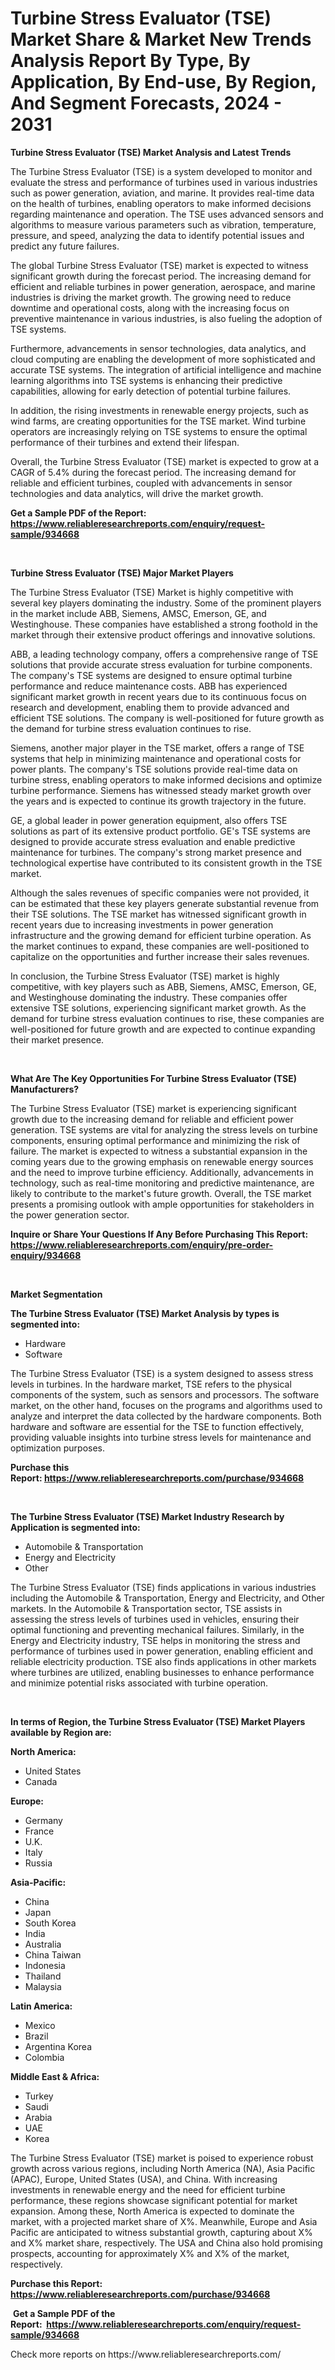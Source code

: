 <p><h1>Turbine Stress Evaluator (TSE) Market Share & Market New Trends Analysis Report By Type, By Application, By End-use, By Region, And Segment Forecasts, 2024 - 2031</h1></p><p><strong>Turbine Stress Evaluator (TSE) Market Analysis and Latest Trends</strong></p>
<p><p>The Turbine Stress Evaluator (TSE) is a system developed to monitor and evaluate the stress and performance of turbines used in various industries such as power generation, aviation, and marine. It provides real-time data on the health of turbines, enabling operators to make informed decisions regarding maintenance and operation. The TSE uses advanced sensors and algorithms to measure various parameters such as vibration, temperature, pressure, and speed, analyzing the data to identify potential issues and predict any future failures.</p><p>The global Turbine Stress Evaluator (TSE) market is expected to witness significant growth during the forecast period. The increasing demand for efficient and reliable turbines in power generation, aerospace, and marine industries is driving the market growth. The growing need to reduce downtime and operational costs, along with the increasing focus on preventive maintenance in various industries, is also fueling the adoption of TSE systems.</p><p>Furthermore, advancements in sensor technologies, data analytics, and cloud computing are enabling the development of more sophisticated and accurate TSE systems. The integration of artificial intelligence and machine learning algorithms into TSE systems is enhancing their predictive capabilities, allowing for early detection of potential turbine failures.</p><p>In addition, the rising investments in renewable energy projects, such as wind farms, are creating opportunities for the TSE market. Wind turbine operators are increasingly relying on TSE systems to ensure the optimal performance of their turbines and extend their lifespan.</p><p>Overall, the Turbine Stress Evaluator (TSE) market is expected to grow at a CAGR of 5.4% during the forecast period. The increasing demand for reliable and efficient turbines, coupled with advancements in sensor technologies and data analytics, will drive the market growth.</p></p>
<p><strong>Get a Sample PDF of the Report:&nbsp; <a href="https://www.reliableresearchreports.com/enquiry/request-sample/934668">https://www.reliableresearchreports.com/enquiry/request-sample/934668</a></strong></p>
<p>&nbsp;</p>
<p><strong>Turbine Stress Evaluator (TSE) Major Market Players</strong></p>
<p><p>The Turbine Stress Evaluator (TSE) Market is highly competitive with several key players dominating the industry. Some of the prominent players in the market include ABB, Siemens, AMSC, Emerson, GE, and Westinghouse. These companies have established a strong foothold in the market through their extensive product offerings and innovative solutions.</p><p>ABB, a leading technology company, offers a comprehensive range of TSE solutions that provide accurate stress evaluation for turbine components. The company's TSE systems are designed to ensure optimal turbine performance and reduce maintenance costs. ABB has experienced significant market growth in recent years due to its continuous focus on research and development, enabling them to provide advanced and efficient TSE solutions. The company is well-positioned for future growth as the demand for turbine stress evaluation continues to rise.</p><p>Siemens, another major player in the TSE market, offers a range of TSE systems that help in minimizing maintenance and operational costs for power plants. The company's TSE solutions provide real-time data on turbine stress, enabling operators to make informed decisions and optimize turbine performance. Siemens has witnessed steady market growth over the years and is expected to continue its growth trajectory in the future.</p><p>GE, a global leader in power generation equipment, also offers TSE solutions as part of its extensive product portfolio. GE's TSE systems are designed to provide accurate stress evaluation and enable predictive maintenance for turbines. The company's strong market presence and technological expertise have contributed to its consistent growth in the TSE market.</p><p>Although the sales revenues of specific companies were not provided, it can be estimated that these key players generate substantial revenue from their TSE solutions. The TSE market has witnessed significant growth in recent years due to increasing investments in power generation infrastructure and the growing demand for efficient turbine operation. As the market continues to expand, these companies are well-positioned to capitalize on the opportunities and further increase their sales revenues.</p><p>In conclusion, the Turbine Stress Evaluator (TSE) market is highly competitive, with key players such as ABB, Siemens, AMSC, Emerson, GE, and Westinghouse dominating the industry. These companies offer extensive TSE solutions, experiencing significant market growth. As the demand for turbine stress evaluation continues to rise, these companies are well-positioned for future growth and are expected to continue expanding their market presence.</p></p>
<p>&nbsp;</p>
<p><strong>What Are The Key Opportunities For Turbine Stress Evaluator (TSE) Manufacturers?</strong></p>
<p><p>The Turbine Stress Evaluator (TSE) market is experiencing significant growth due to the increasing demand for reliable and efficient power generation. TSE systems are vital for analyzing the stress levels on turbine components, ensuring optimal performance and minimizing the risk of failure. The market is expected to witness a substantial expansion in the coming years due to the growing emphasis on renewable energy sources and the need to improve turbine efficiency. Additionally, advancements in technology, such as real-time monitoring and predictive maintenance, are likely to contribute to the market's future growth. Overall, the TSE market presents a promising outlook with ample opportunities for stakeholders in the power generation sector.</p></p>
<p><strong>Inquire or Share Your Questions If Any Before Purchasing This Report: <a href="https://www.reliableresearchreports.com/enquiry/pre-order-enquiry/934668">https://www.reliableresearchreports.com/enquiry/pre-order-enquiry/934668</a></strong></p>
<p>&nbsp;</p>
<p><strong>Market Segmentation</strong></p>
<p><strong>The Turbine Stress Evaluator (TSE) Market Analysis by types is segmented into:</strong></p>
<p><ul><li>Hardware</li><li>Software</li></ul></p>
<p><p>The Turbine Stress Evaluator (TSE) is a system designed to assess stress levels in turbines. In the hardware market, TSE refers to the physical components of the system, such as sensors and processors. The software market, on the other hand, focuses on the programs and algorithms used to analyze and interpret the data collected by the hardware components. Both hardware and software are essential for the TSE to function effectively, providing valuable insights into turbine stress levels for maintenance and optimization purposes.</p></p>
<p><strong>Purchase this Report:&nbsp;<a href="https://www.reliableresearchreports.com/purchase/934668">https://www.reliableresearchreports.com/purchase/934668</a></strong></p>
<p>&nbsp;</p>
<p><strong>The Turbine Stress Evaluator (TSE) Market Industry Research by Application is segmented into:</strong></p>
<p><ul><li>Automobile & Transportation</li><li>Energy and Electricity</li><li>Other</li></ul></p>
<p><p>The Turbine Stress Evaluator (TSE) finds applications in various industries including the Automobile & Transportation, Energy and Electricity, and Other markets. In the Automobile & Transportation sector, TSE assists in assessing the stress levels of turbines used in vehicles, ensuring their optimal functioning and preventing mechanical failures. Similarly, in the Energy and Electricity industry, TSE helps in monitoring the stress and performance of turbines used in power generation, enabling efficient and reliable electricity production. TSE also finds applications in other markets where turbines are utilized, enabling businesses to enhance performance and minimize potential risks associated with turbine operation.</p></p>
<p>&nbsp;</p>
<p><strong>In terms of Region, the Turbine Stress Evaluator (TSE) Market Players available by Region are:</strong></p>
<p>
    <p> <strong> North America: </strong>
        <ul>
            <li>United States</li>
            <li>Canada</li>
        </ul>
        </p> 
    <p> <strong> Europe: </strong>
        <ul>
            <li>Germany</li>
            <li>France</li>
            <li>U.K.</li>
            <li>Italy</li>
            <li>Russia</li>
        </ul>
        </p> 
    <p> <strong> Asia-Pacific: </strong>
        <ul>
            <li>China</li>
            <li>Japan</li>
            <li>South Korea</li>
            <li>India</li>
            <li>Australia</li>
            <li>China Taiwan</li>
            <li>Indonesia</li>
            <li>Thailand</li>
            <li>Malaysia</li>
        </ul>
        </p> 
    <p> <strong> Latin America: </strong>
        <ul>
            <li>Mexico</li>
            <li>Brazil</li>
            <li>Argentina Korea</li>
            <li>Colombia</li>
        </ul>
        </p> 
    <p> <strong> Middle East & Africa: </strong>
        <ul>
            <li>Turkey</li>
            <li>Saudi</li>
            <li>Arabia</li>
            <li>UAE</li>
            <li>Korea</li>
        </ul>
    </p>
    </p>
<p><p>The Turbine Stress Evaluator (TSE) market is poised to experience robust growth across various regions, including North America (NA), Asia Pacific (APAC), Europe, United States (USA), and China. With increasing investments in renewable energy and the need for efficient turbine performance, these regions showcase significant potential for market expansion. Among these, North America is expected to dominate the market, with a projected market share of X%. Meanwhile, Europe and Asia Pacific are anticipated to witness substantial growth, capturing about X% and X% market share, respectively. The USA and China also hold promising prospects, accounting for approximately X% and X% of the market, respectively.</p></p>
<p><strong>Purchase this Report: <a href="https://www.reliableresearchreports.com/purchase/934668">https://www.reliableresearchreports.com/purchase/934668</a></strong></p>
<p>&nbsp;<strong>Get a Sample PDF of the Report:&nbsp;&nbsp;<a href="https://www.reliableresearchreports.com/enquiry/request-sample/934668">https://www.reliableresearchreports.com/enquiry/request-sample/934668</a></strong></p>
<p><strong></strong></p>
<p>Check more reports on https://www.reliableresearchreports.com/</p>
